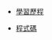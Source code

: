 * [學習歷程](https://github.com/Sabrina8198/Sabrina/blob/master/HW1/QuickSort學習歷程.pdf)

* [程式碼](https://github.com/Sabrina8198/Sabrina/blob/master/HW1/Quicksort_06170119.py)
